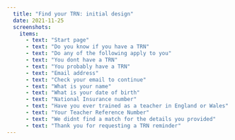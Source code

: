 ```yaml
---
  title: "Find your TRN: initial design"
  date: 2021-11-25
  screenshots:
    items:
      - text: "Start page"
      - text: "Do you know if you have a TRN"
      - text: "Do any of the following apply to you"
      - text: "You dont have a TRN"
      - text: "You probably have a TRN"
      - text: "Email address"
      - text: "Check your email to continue"
      - text: "What is your name"
      - text: "What is your date of birth"
      - text: "National Insurance number"
      - text: "Have you ever trained as a teacher in England or Wales"
      - text: "Your Teacher Reference Number"
      - text: "We didnt find a match for the details you provided"
      - text: "Thank you for requesting a TRN reminder"
---
```

